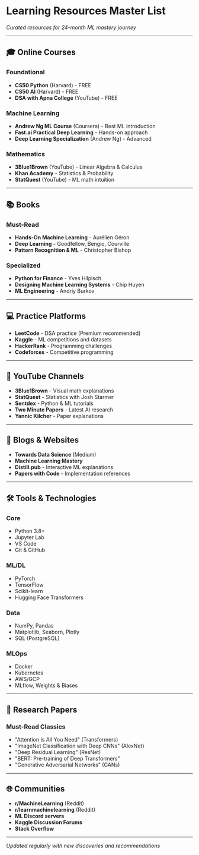 # Learning Resources Master List

_Curated resources for 24-month ML mastery journey_

---

## 🎓 Online Courses

### Foundational

- **CS50 Python** (Harvard) - FREE
- **CS50 AI** (Harvard) - FREE
- **DSA with Apna College** (YouTube) - FREE

### Machine Learning

- **Andrew Ng ML Course** (Coursera) - Best ML introduction
- **Fast.ai Practical Deep Learning** - Hands-on approach
- **Deep Learning Specialization** (Andrew Ng) - Advanced

### Mathematics

- **3Blue1Brown** (YouTube) - Linear Algebra & Calculus
- **Khan Academy** - Statistics & Probability
- **StatQuest** (YouTube) - ML math intuition

---

## 📚 Books

### Must-Read

- **Hands-On Machine Learning** - Aurélien Géron
- **Deep Learning** - Goodfellow, Bengio, Courville
- **Pattern Recognition & ML** - Christopher Bishop

### Specialized

- **Python for Finance** - Yves Hilpisch
- **Designing Machine Learning Systems** - Chip Huyen
- **ML Engineering** - Andriy Burkov

---

## 💻 Practice Platforms

- **LeetCode** - DSA practice (Premium recommended)
- **Kaggle** - ML competitions and datasets
- **HackerRank** - Programming challenges
- **Codeforces** - Competitive programming

---

## 🎥 YouTube Channels

- **3Blue1Brown** - Visual math explanations
- **StatQuest** - Statistics with Josh Starmer
- **Sentdex** - Python & ML tutorials
- **Two Minute Papers** - Latest AI research
- **Yannic Kilcher** - Paper explanations

---

## 📰 Blogs & Websites

- **Towards Data Science** (Medium)
- **Machine Learning Mastery**
- **Distill.pub** - Interactive ML explanations
- **Papers with Code** - Implementation references

---

## 🛠️ Tools & Technologies

### Core

- Python 3.8+
- Jupyter Lab
- VS Code
- Git & GitHub

### ML/DL

- PyTorch
- TensorFlow
- Scikit-learn
- Hugging Face Transformers

### Data

- NumPy, Pandas
- Matplotlib, Seaborn, Plotly
- SQL (PostgreSQL)

### MLOps

- Docker
- Kubernetes
- AWS/GCP
- MLflow, Weights & Biases

---

## 📄 Research Papers

### Must-Read Classics

- "Attention Is All You Need" (Transformers)
- "ImageNet Classification with Deep CNNs" (AlexNet)
- "Deep Residual Learning" (ResNet)
- "BERT: Pre-training of Deep Transformers"
- "Generative Adversarial Networks" (GANs)

---

## 🌐 Communities

- **r/MachineLearning** (Reddit)
- **r/learnmachinelearning** (Reddit)
- **ML Discord servers**
- **Kaggle Discussion Forums**
- **Stack Overflow**

---

_Updated regularly with new discoveries and recommendations_
